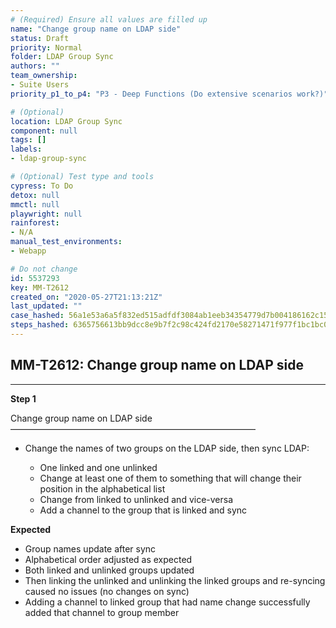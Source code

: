 ```yaml
---
# (Required) Ensure all values are filled up
name: "Change group name on LDAP side"
status: Draft
priority: Normal
folder: LDAP Group Sync
authors: ""
team_ownership: 
- Suite Users
priority_p1_to_p4: "P3 - Deep Functions (Do extensive scenarios work?)"

# (Optional)
location: LDAP Group Sync
component: null
tags: []
labels: 
- ldap-group-sync

# (Optional) Test type and tools
cypress: To Do
detox: null
mmctl: null
playwright: null
rainforest: 
- N/A
manual_test_environments: 
- Webapp

# Do not change
id: 5537293
key: MM-T2612
created_on: "2020-05-27T21:13:21Z"
last_updated: ""
case_hashed: 56a1e53a6a5f832ed515adfdf3084ab1eeb34354779d7b004186162c1570c6791a2acfc7db139d7e53ec8adfcef40e9f
steps_hashed: 6365756613bb9dcc8e9b7f2c98c424fd2170e58271471f977f1bc1bc0ec46545fd83157eeebafbbaa24a42715cda86e4
---
```


<!-- (Auto-generated) Based on frontmatter's "key" and "name" -->

## MM-T2612: Change group name on LDAP side

---

**Step 1**

Change group name on LDAP side\
————————————————————————————

- Change the names of two groups on the LDAP side, then sync LDAP:

  - One linked and one unlinked
  - Change at least one of them to something that will change their position in the alphabetical list
  - Change from linked to unlinked and vice-versa
  - Add a channel to the group that is linked and sync

**Expected**

- Group names update after sync
- Alphabetical order adjusted as expected
- Both linked and unlinked groups updated
- Then linking the unlinked and unlinking the linked groups and re-syncing caused no issues (no changes on sync)
- Adding a channel to linked group that had name change successfully added that channel to group member
